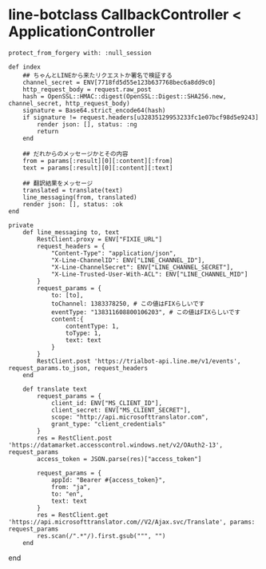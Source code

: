 # line-botclass CallbackController < ApplicationController
    protect_from_forgery with: :null_session
 
    def index
        ## ちゃんとLINEから来たリクエストか署名で検証する
        channel_secret = ENV[7718fd5d55e123b637768bec6a8dd9c0]
        http_request_body = request.raw_post
        hash = OpenSSL::HMAC::digest(OpenSSL::Digest::SHA256.new, channel_secret, http_request_body)
        signature = Base64.strict_encode64(hash)
        if signature != request.headers[u32835129953233fc1e07bcf98d5e9243]
            render json: [], status: :ng
            return
        end
 
        ## だれからのメッセージかとその内容
        from = params[:result][0][:content][:from]
        text = params[:result][0][:content][:text]
 
        ## 翻訳結果をメッセージ
        translated = translate(text)
        line_messaging(from, translated)
        render json: [], status: :ok
    end
 
    private
        def line_messaging to, text
            RestClient.proxy = ENV["FIXIE_URL"]
            request_headers = {
                "Content-Type": "application/json",
                "X-Line-ChannelID": ENV["LINE_CHANNEL_ID"],
                "X-Line-ChannelSecret": ENV["LINE_CHANNEL_SECRET"],
                "X-Line-Trusted-User-With-ACL": ENV["LINE_CHANNEL_MID"]
            }
            request_params = {
                to: [to],
                toChannel: 1383378250, # この値はFIXらしいです
                eventType: "138311608800106203", # この値はFIXらしいです
                content:{
                    contentType: 1,
                    toType: 1,
                    text: text
                }
            }
            RestClient.post 'https://trialbot-api.line.me/v1/events', request_params.to_json, request_headers
        end
 
        def translate text
            request_params = {
                client_id: ENV["MS_CLIENT_ID"],
                client_secret: ENV["MS_CLIENT_SECRET"],
                scope: "http://api.microsofttranslator.com",
                grant_type: "client_credentials"
            }
            res = RestClient.post 'https://datamarket.accesscontrol.windows.net/v2/OAuth2-13', request_params
            access_token = JSON.parse(res)["access_token"]
 
            request_params = {
                appId: "Bearer #{access_token}",
                from: "ja",
                to: "en",
                text: text
            }
            res = RestClient.get 'https://api.microsofttranslator.com//V2/Ajax.svc/Translate', params: request_params
            res.scan(/".*"/).first.gsub(""", "")
        end
 
end
 
